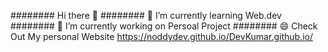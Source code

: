 ######## Hi there 👋
######## 🌱 I’m currently learning Web.dev 
######## 🔭 I’m currently working on Persoal Project
######## 😄 Check Out My personal Website https://noddydev.github.io/DevKumar.github.io/
